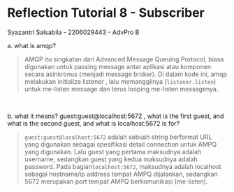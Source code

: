 # Reflection Tutorial 8 - Subscriber
Syazantri Salsabila - 2206029443 - AdvPro B

a. what is amqp? 
> AMQP itu singkatan dari Advanced Message Queuing Protocol, biasa digunakan untuk passing message antar aplikasi atau komponen secara asinkronus (menjadi message broker). Di dalam kode ini, amqp melakukan initialize listener , lalu memanggilnya (```listener.listen```) untuk me-listen message dan terus looping me-listen messagenya. <br>

<br>

b. what it means? guest:guest@localhost:5672 , what is the first guest, and what is the second guest, and what is localhost:5672 is for?  
> ```guest:guest@localhost:5672``` adalah sebuah string berformat URL yang digunakan sebagai spesifikasi detail connection untuk AMPQ yang digunakan. Lalu guest yang pertama maksudnya adalah username, sedangkan guest yang kedua maksudnya adalah password. Pada bagian```localhost:5672```, maksudnya adalah localhost sebagai hostname/ip address tempat AMPQ dijalankan, sedangkan 5672 merupakan port tempat AMPQ berkomunikasi (me-listen).